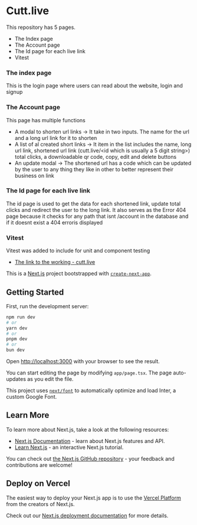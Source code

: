 # Cutt.live

This repository has 5 pages.
- The Index page
- The Account page
- The Id page for each live link
- Vitest

### The index page
This is the login page where users can read about the website, login and signup

### The Account page
This page has multiple functions
- A modal to shorten url links -> It take in two inputs. The name for the url and a long url link for it to shorten
- A list of al created short links -> It item in the list includes the name, long url link, shortened url link (cutt.live/<id which is usually a 5 digit string>) total clicks, a downloadable qr code, copy, edit and delete buttons
- An update modal -> The shortened url has a code which can be updated by the user to any thing they like in other to better represent their business on link
  

### The Id page for each live link
The id page is used to get the data for each shortened link, update total clicks and redirect the user to the long link. It also serves as the Error 404 page because it checks for any path that isnt /account in the database and if it doesnt exist a 404 erroris displayed

### Vitest
Vitest was added to include for unit and component testing


- [The link to the working - cutt.live](https://github-repo-32gy.vercel.app/)




This is a [Next.js](https://nextjs.org/) project bootstrapped with [`create-next-app`](https://github.com/vercel/next.js/tree/canary/packages/create-next-app).

## Getting Started

First, run the development server:

```bash
npm run dev
# or
yarn dev
# or
pnpm dev
# or
bun dev
```

Open [http://localhost:3000](http://localhost:3000) with your browser to see the result.

You can start editing the page by modifying `app/page.tsx`. The page auto-updates as you edit the file.

This project uses [`next/font`](https://nextjs.org/docs/basic-features/font-optimization) to automatically optimize and load Inter, a custom Google Font.

## Learn More

To learn more about Next.js, take a look at the following resources:

- [Next.js Documentation](https://nextjs.org/docs) - learn about Next.js features and API.
- [Learn Next.js](https://nextjs.org/learn) - an interactive Next.js tutorial.

You can check out [the Next.js GitHub repository](https://github.com/vercel/next.js/) - your feedback and contributions are welcome!

## Deploy on Vercel

The easiest way to deploy your Next.js app is to use the [Vercel Platform](https://vercel.com/new?utm_medium=default-template&filter=next.js&utm_source=create-next-app&utm_campaign=create-next-app-readme) from the creators of Next.js.

Check out our [Next.js deployment documentation](https://nextjs.org/docs/deployment) for more details.
